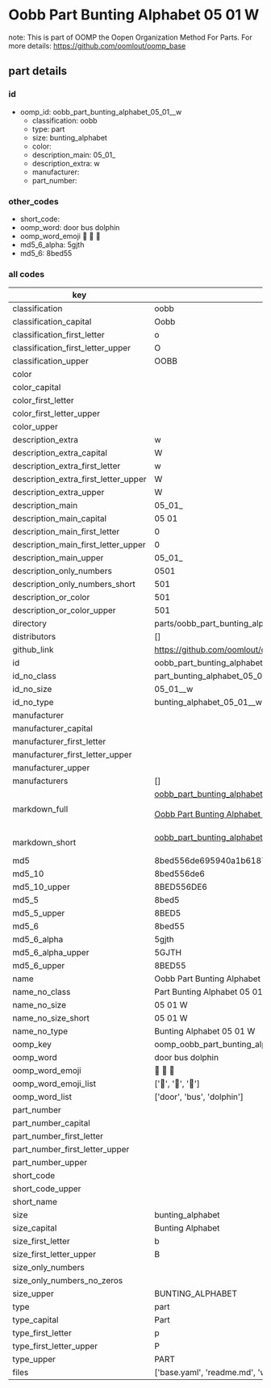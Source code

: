 # Oobb Part Bunting Alphabet 05 01  W  

note: This is part of OOMP the Oopen Organization Method For Parts. For more details: https://github.com/oomlout/oomp_base

##  part details





### id
* oomp_id: oobb_part_bunting_alphabet_05_01__w
  * classification: oobb
  * type: part
  * size: bunting_alphabet
  * color: 
  * description_main: 05_01_
  * description_extra: w
  * manufacturer: 
  * part_number: 

### other_codes
* short_code: 
* oomp_word: door bus dolphin
* oomp_word_emoji :door: :bus: :dolphin:
* md5_6_alpha: 5gjth
* md5_6: 8bed55

### all codes 
| key | value |  
| --- | --- |  
| classification | oobb |  
| classification_capital | Oobb |  
| classification_first_letter | o |  
| classification_first_letter_upper | O |  
| classification_upper | OOBB |  
| color |  |  
| color_capital |  |  
| color_first_letter |  |  
| color_first_letter_upper |  |  
| color_upper |  |  
| description_extra | w |  
| description_extra_capital | W |  
| description_extra_first_letter | w |  
| description_extra_first_letter_upper | W |  
| description_extra_upper | W |  
| description_main | 05_01_ |  
| description_main_capital | 05 01  |  
| description_main_first_letter | 0 |  
| description_main_first_letter_upper | 0 |  
| description_main_upper | 05_01_ |  
| description_only_numbers | 0501 |  
| description_only_numbers_short | 501 |  
| description_or_color | 501 |  
| description_or_color_upper | 501 |  
| directory | parts/oobb_part_bunting_alphabet_05_01__w |  
| distributors | [] |  
| github_link | https://github.com/oomlout/oomlout_oomp_part_src/tree/main/parts/oobb_part_bunting_alphabet_05_01__w/working |  
| id | oobb_part_bunting_alphabet_05_01__w |  
| id_no_class | part_bunting_alphabet_05_01__w |  
| id_no_size | 05_01__w |  
| id_no_type | bunting_alphabet_05_01__w |  
| manufacturer |  |  
| manufacturer_capital |  |  
| manufacturer_first_letter |  |  
| manufacturer_first_letter_upper |  |  
| manufacturer_upper |  |  
| manufacturers | [] |  
| markdown_full | [oobb_part_bunting_alphabet_05_01__w](https://github.com/oomlout/oomlout_oomp_part_src/tree/main/parts/oobb_part_bunting_alphabet_05_01__w/working)<br>[](https://github.com/oomlout/oomlout_oomp_part_src/tree/main/parts/oobb_part_bunting_alphabet_05_01__w/working)<br>[Oobb Part Bunting Alphabet 05 01  W](https://github.com/oomlout/oomlout_oomp_part_src/tree/main/parts/oobb_part_bunting_alphabet_05_01__w/working)<br><br> |  
| markdown_short | [oobb_part_bunting_alphabet_05_01__w](https://github.com/oomlout/oomlout_oomp_part_src/tree/main/parts/oobb_part_bunting_alphabet_05_01__w/working)<br><br> |  
| md5 | 8bed556de695940a1b6187779070b6a0 |  
| md5_10 | 8bed556de6 |  
| md5_10_upper | 8BED556DE6 |  
| md5_5 | 8bed5 |  
| md5_5_upper | 8BED5 |  
| md5_6 | 8bed55 |  
| md5_6_alpha | 5gjth |  
| md5_6_alpha_upper | 5GJTH |  
| md5_6_upper | 8BED55 |  
| name | Oobb Part Bunting Alphabet 05 01  W |  
| name_no_class | Part Bunting Alphabet 05 01  W |  
| name_no_size | 05 01  W |  
| name_no_size_short | 05 01  W |  
| name_no_type | Bunting Alphabet 05 01  W |  
| oomp_key | oomp_oobb_part_bunting_alphabet_05_01__w |  
| oomp_word | door bus dolphin |  
| oomp_word_emoji | :door: :bus: :dolphin: |  
| oomp_word_emoji_list | [':door:', ':bus:', ':dolphin:'] |  
| oomp_word_list | ['door', 'bus', 'dolphin'] |  
| part_number |  |  
| part_number_capital |  |  
| part_number_first_letter |  |  
| part_number_first_letter_upper |  |  
| part_number_upper |  |  
| short_code |  |  
| short_code_upper |  |  
| short_name |  |  
| size | bunting_alphabet |  
| size_capital | Bunting Alphabet |  
| size_first_letter | b |  
| size_first_letter_upper | B |  
| size_only_numbers |  |  
| size_only_numbers_no_zeros |  |  
| size_upper | BUNTING_ALPHABET |  
| type | part |  
| type_capital | Part |  
| type_first_letter | p |  
| type_first_letter_upper | P |  
| type_upper | PART |  
| files | ['base.yaml', 'readme.md', 'working.json', 'working.yaml'] |  
